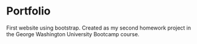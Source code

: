 # Portfolio
First website using bootstrap. Created as my second homework project in the George Washington University Bootcamp course.



